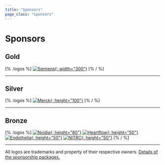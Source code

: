 ```yaml
---
title: "Sponsors"
page_class: "sponsors"
---
```

# Sponsors

## <span class="gold">Gold</span>

[% .logos %]
[![Siemens](/images/sponsors/Siemens_logo_rgb.svg){: width="300"}](https://www.siemens-healthineers.com/)
[% / %]

---

## <span class="silver">Silver</span>
[% .logos %]
[![Merck](/images/sponsors/merck.png){: height="100"}](https://www.merck.com/)
[% / %]

---

## <span class="bronze">Bronze</span>
[% .logos %]
[![Nvidia](/images/sponsors/NVIDIA-logo-white-prv.jpg){: height="80"}](https://www.nvidia.com/)
[![Heartflow](/images/sponsors/Heartflow.png){: height="50"}](https://www.heartflow.com/)
[![Endothelia](/images/sponsors/Endotheia.png){: height="50"}](https://www.endotheia.com/)
[![NITRC](/images/sponsors/nitrc.png){: height="50"}](https://www.nitrc.org/)
[% / %]

---

<p class="small">
    All logos are trademarks and property of their respective owners. <a href="/sponsorship-packages.html">Details of the sponsorship packages.</a>
</p>
